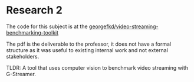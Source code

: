 # Research 2

The code for this subject is at the [georgefkd/video-streaming-benchmarking-toolkit](https://github.com/georgefkd/video-streaming-benchmarking-toolkit)

The pdf is the deliverable to the professor, it does not have a formal structure as it was useful to existing internal work and not external stakeholders.

TLDR: A tool that uses computer vision to benchmark video streaming with G-Streamer.

